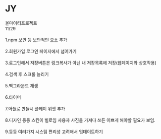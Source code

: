 # JY
올마이티프로젝트
<br>11/29</br>
<br>1.npm 보안 등 보안적인 요소 추가</br>
<br>2.회원가입 로그인 페이지에서 넘어가기</br>
<br>3.로그인해서 저장버튼은 링크복사가 아닌 내 저장목록에 저장(웹페이지와 상호작용)</br>
<br>4.검색 후 스크롤 늘리기</br>
<br>5.백그라운드 재생</br>
<br>6.타이머</br>
<br>7.어플로 만들시 플레이 위젯 추가</br>
<br>8.디자인 등등 스킨이 별로임 사용자 사진을 가져다 쓰든 이쁘게 해야할 필요가 보임.</br>
<br>9.등등 여러가지 시스템 편리성 고려해서 업데이트하기</br>
